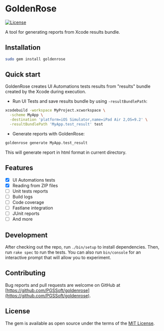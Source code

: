 # GoldenRose

[![License](https://img.shields.io/badge/license-MIT-green.svg?style=flat)](https://github.com/PGSSoft/goldenrose/blob/master/LICENSE)

A tool for generating reports from Xcode results bundle.

## Installation

```bash
sudo gem install goldenrose
```

## Quick start

GoldenRose creates UI Automations tests results from "results" bundle created by the Xcode during execution.

- Run UI Tests and save results bundle by using `-resultBundlePath`:

```bash
xcodebuild -workspace MyProject.xcworkspace \
  -scheme MyApp \
  -destination 'platform=iOS Simulator,name=iPad Air 2,OS=9.2' \
  -resultBundlePath 'MyApp.test_result' test
```

- Generate reports with GoldenRose:

```bash
goldenrose generate MyApp.test_result
```

This will generate report in html format in current directory.

## Features

- [x] UI Automations tests
- [x] Reading from ZIP files
- [ ] Unit tests reports
- [ ] Build logs
- [ ] Code coverage
- [ ] Fastlane integration
- [ ] JUnit reports
- [ ] And more

## Development

After checking out the repo, run `./bin/setup` to install dependencies. Then, run `rake spec` to run the tests. You can also run `bin/console` for an interactive prompt that will allow you to experiment.

## Contributing

Bug reports and pull requests are welcome on GitHub at [https://github.com/PGSSoft/goldenrose](https://github.com/PGSSoft/goldenrose).


## License

The gem is available as open source under the terms of the [MIT License](http://opensource.org/licenses/MIT).
